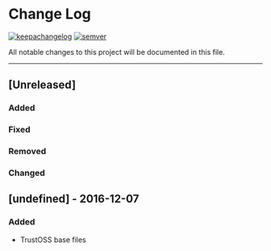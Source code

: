# Change Log
[![keepachangelog](https://img.shields.io/badge/keep%20a-changelog-orange.svg)](http://keepachangelog.com/)
[![semver](https://img.shields.io/badge/semver-versioning-red.svg)](http://semver.org/)

All notable changes to this project will be documented in this file. 

---

## [Unreleased]
### Added
### Fixed
### Removed
### Changed

## [undefined] - 2016-12-07
### Added
- TrustOSS base files